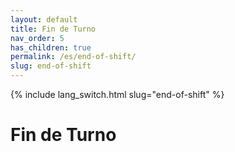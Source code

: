 ```yaml
---
layout: default
title: Fin de Turno
nav_order: 5
has_children: true
permalink: /es/end-of-shift/
slug: end-of-shift
---
```

{% include lang_switch.html slug="end-of-shift" %}
# Fin de Turno